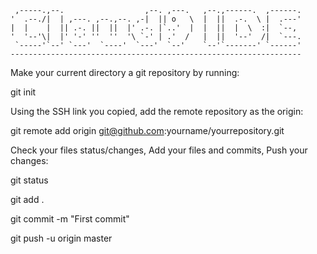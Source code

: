 
     ,-----.,--.                  ,--. ,---.   ,--.,------.  ,------.
    '  .--./|  | ,---. ,--.,--. ,-|  || o   \  |  ||  .-.  \ |  .---'
    |  |    |  || .-. ||  ||  |' .-. |`..'  |  |  ||  |  \  :|  `--, 
    '  '--'\|  |' '-' ''  ''  '\ `-' | .'  /   |  ||  '--'  /|  `---.
     `-----'`--' `---'  `----'  `---'  `--'    `--'`-------' `------'
    ----------------------------------------------------------------- 


Make your current directory a git repository by running:

git init

Using the SSH link you copied, add the remote repository as the origin:

git remote add origin git@github.com:yourname/yourrepository.git

Check your files status/changes,
Add your files and commits, 
Push your changes:

git status

git add .

git commit -m "First commit"

git push -u origin master